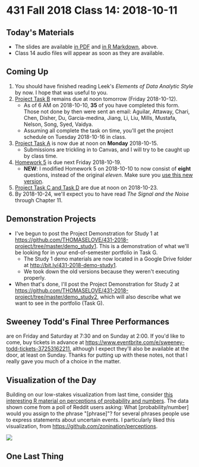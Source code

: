 # 431 Fall 2018 Class 14: 2018-10-11

## Today's Materials

- The slides are available [in PDF](https://github.com/THOMASELOVE/431-2018/blob/master/slides/class14/431_class-14-slides_2018.pdf) and [in R Markdown](https://raw.githubusercontent.com/THOMASELOVE/431-2018/master/slides/class14/431_class-14-slides_2018.Rmd), above.
- Class 14 audio files will appear as soon as they are available.

## Coming Up

1. You should have finished reading Leek's *Elements of Data Analytic Style* by now. I hope that was useful to you.
2. [Project Task B](https://thomaselove.github.io/431-2018-project/) remains due at noon tomorrow (Friday 2018-10-12).
    - As of 6 AM on 2018-10-10, **35** of you have completed this form. Those not done by then were sent an email: Aguilar, Attaway, Chari, Chen, Disher, Du, Garcia-medina, Jiang, Li, Liu, Mills, Mustafa, Nelson, Song, Syed, Vaidya.
    - Assuming all complete the task on time, you'll get the project schedule on Tuesday 2018-10-16 in class.
3. [Project Task A](https://thomaselove.github.io/431-2018-project/) is now due at noon on **Monday** 2018-10-15.
    - Submissions are trickling in to Canvas, and I will try to be caught up by class time.
4. [Homework 5](https://github.com/THOMASELOVE/431-2018/tree/master/homework/Homework5) is due next Friday 2018-10-19.
    - **NEW**: I modified Homework 5 on 2018-10-10 to now consist of **eight** questions, instead of the original *eleven*. Make sure you [use this new version](https://github.com/THOMASELOVE/431-2018/blob/master/homework/Homework5/README.md).
5. [Project Task C and Task D](https://thomaselove.github.io/431-2018-project/) are due at noon on 2018-10-23.
6. By 2018-10-24, we'll expect you to have read *The Signal and the Noise* through Chapter 11.

## Demonstration Projects

- I've begun to post the Project Demonstration for Study 1 at https://github.com/THOMASELOVE/431-2018-project/tree/master/demo_study1. This is a demonstration of what we'll be looking for in your end-of-semester portfolio in Task G. 
    - The Study 1 demo materials are now located in a Google Drive folder at http://bit.ly/431-2018-demo-study1.
    - We took down the old versions because they weren't executing properly.
- When that's done, I'll post the Project Demonstration for Study 2 at https://github.com/THOMASELOVE/431-2018-project/tree/master/demo_study2, which will also describe what we want to see in the portfolio (Task G).

## Sweeney Todd's Final Three Performances 

are on Friday and Saturday at 7:30 and on Sunday at 2:00. If you'd like to come, buy tickets in advance at https://www.eventbrite.com/e/sweeney-todd-tickets-37253162211, although I expect they'll also be available at the door, at least on Sunday. Thanks for putting up with these notes, not that I really gave you much of a choice in the matter.

## Visualization of the Day

Building on our low-stakes visualization from last time, consider [this interesting R material on perceptions of probability and numbers](https://github.com/zonination/perceptions). The data shown come from a poll of Reddit users asking: What [probability/number] would you assign to the phrase "[phrase]"? for several phrases people use to express statements about uncertain events. I particularly liked this visualization, from https://github.com/zonination/perceptions.

![](https://github.com/THOMASELOVE/431-2018/blob/master/slides/class14/readme14_plot1.png)

## One Last Thing


